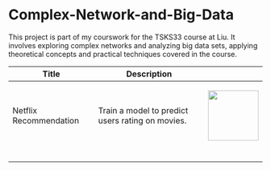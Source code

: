 # Complex-Network-and-Big-Data

This project is part of my courswork for the TSKS33 course at Liu. It involves exploring complex networks and analyzing big data sets, applying theoretical concepts and practical techniques covered in the course.

| **Title**       | **Description**                    |                   |
|-----------------|-----------------------------------|-------------------------------|
| Netflix Recommendation  | Train a model to predict users rating on movies.  | <p align='center'><a href="#"><img src="https://user-images.githubusercontent.com/96771321/214456292-ef421cff-a59f-46a1-9411-fef980ee6814.gif" width="100"></a>
</p> |
